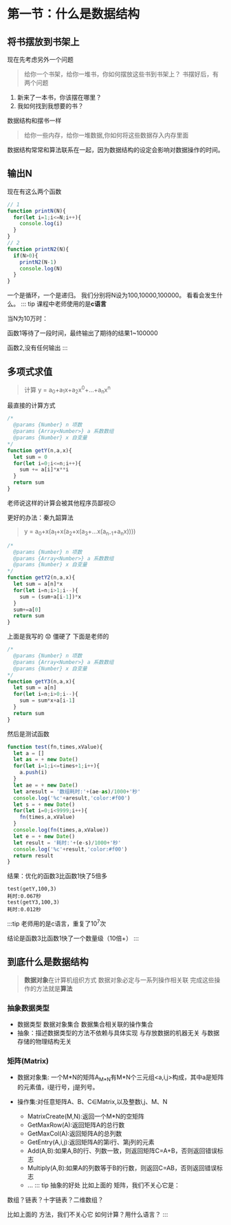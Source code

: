 # 第一节：什么是数据结构
## 将书摆放到书架上
现在先考虑另外一个问题
> 给你一个书架，给你一堆书，你如何摆放这些书到书架上？
书摆好后，有两个问题
  1. 新来了一本书，你该摆在哪里？
  2. 我如何找到我想要的书？

数据结构和摆书一样 
> 给你一些内存，给你一堆数据,你如何将这些数据存入内存里面

数据结构常常和算法联系在一起，因为数据结构的设定会影响对数据操作的时间。

## 输出N
现在有这么两个函数
``` js
// 1
function printN(N){
  for(let i=1;i<=N;i++){
    console.log(i)
  }
}
// 2
function printN2(N){
  if(N>0){
    printN2(N-1)
    console.log(N)
  }
}
```
一个是循环，一个是递归。
我们分别将N设为100,10000,100000。
看看会发生什么。
::: tip
课程中老师使用的是**c语言**

当N为10万时：

函数1等待了一段时间，最终输出了期待的结果1~100000

函数2,没有任何输出
:::

## 多项式求值
> 计算 y = a<sub>0</sub>+a<sub>1</sub>x+a<sub>2</sub>x<sup>0</sup>+...+a<sub>n</sub>x<sup>n</sup>

最直接的计算方式
``` js
/*
  @params {Number} n 项数
  @params {Array<Number>} a 系数数组
  @params {Number} x 自变量
*/
function getY(n,a,x){
  let sum = 0
  for(let i=0;i<=n;i++){
    sum += a[i]*x**i
  }
  return sum
}
```
老师说这样的计算会被其他程序员鄙视:confused:

更好的办法：秦九韶算法
> y = a<sub>0</sub>+x(a<sub>1</sub>+x(a<sub>2</sub>+x(a<sub>3</sub>+...x(a<sub>n-1</sub>+a<sub>n</sub>x))))
``` js
/*
  @params {Number} n 项数
  @params {Array<Number>} a 系数数组
  @params {Number} x 自变量
*/
function getY2(n,a,x){
  let sum = a[n]*x
  for(let i=n;i>1;i--){
    sum = (sum+a[i-1])*x
  }
  sum+=a[0]
  return sum
}
```
上面是我写的 :worried: 僵硬了
下面是老师的
``` js
/*
  @params {Number} n 项数
  @params {Array<Number>} a 系数数组
  @params {Number} x 自变量
*/
function getY3(n,a,x){
  let sum = a[n]
  for(let i=n;i>0;i--){
    sum = sum*x+a[i-1]
  }
  return sum
}
```
然后是测试函数
``` js
function test(fn,times,xValue){
  let a = []
  let as = + new Date()
  for(let i=1;i<=times+1;i++){
    a.push(i)
  }
  let ae = + new Date()
  let aresult = '数组耗时:'+(ae-as)/1000+'秒'
  console.log('%c'+aresult,'color:#f00')
  let s = + new Date()
  for(let i=0;i<9999;i++){
    fn(times,a,xValue)
  }
  console.log(fn(times,a,xValue))
  let e = + new Date()
  let result = '耗时:'+(e-s)/1000+'秒'
  console.log('%c'+result,'color:#f00')
  return result
}
```
结果：优化的函数3比函数1快了5倍多
```
test(getY,100,3)
耗时:0.067秒
test(getY3,100,3)
耗时:0.012秒
```
:::tip
老师用的是c语言，重复了10<sup>7</sup>次

结论是函数3比函数1快了一个数量级（10倍+）
:::

## 到底什么是数据结构
>**数据对象**在计算机组织方式
数据对象必定与一系列操作相关联
完成这些操作的方法就是**算法**

### 抽象数据类型
+ 数据类型
  数据对象集合
  数据集合相关联的操作集合
+ 抽象：描述数据类型的方法不依赖与具体实现
  与存放数据的机器无关
  与数据存储的物理结构无关

### 矩阵(Matrix)
+ 数据对象集:
一个M\*N的矩阵A<sub>M\*N</sub>有M\*N个三元组&lt;a,i,j&gt;构成，其中a是矩阵的元素值，i是行号，j是列号。

+ 操作集:对任意矩阵A、B、C∈Matrix,以及整数i,j、M、N
  + MatrixCreate(M,N):返回一个M*N的空矩阵
  + GetMaxRow(A):返回矩阵A的总行数
  + GetMaxCol(A):返回矩阵A的总列数
  + GetEntry(A,i,j):返回矩阵A的第i行、第j列的元素
  + Add(A,B):如果A,B的行、列数一致，则返回矩阵C=A+B，否则返回错误标志
  + Multiply(A,B):如果A的列数等于B的行数，则返回C=AB，否则返回错误标志
  + ...
::: tip 抽象的好处
比如上面的 矩阵，我们不关心它是：

数组？链表？十字链表？二维数组？

比如上面的 方法，我们不关心它
如何计算？用什么语言？
:::





